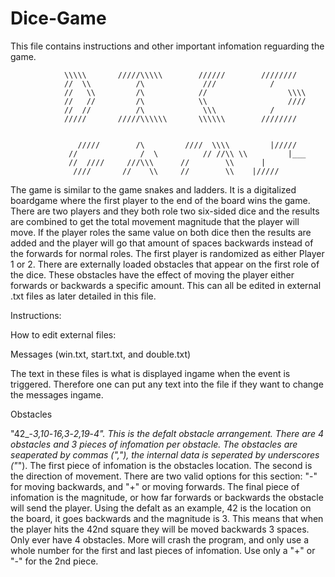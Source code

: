 # Dice-Game

This file contains instructions and other important infomation reguarding the game.
	
				\\\\\		/////\\\\\		  //////		////////
				//  \\			/\			   ///			  /
				//   \\			/\			  //				  \\\\
				//   //			/\			  \\				  ////
				//  //			/\			   \\\			  /
				/////		/////\\\\\\		  \\\\\\		////////
				
				
				   /////	    /\		   ////  \\\\		  |/////
				 //			     /  \		   // //\\ \\		  |___
				 //  ////	  ///\\\	  //        \\		|
				  ////		 //    \\	  //        \\	  |/////
   
   
The game is similar to the game snakes and ladders. It is a digitalized boardgame where the first player to the end of the board wins the
game. There are two players and they both role two six-sided dice and the results are combined to get the total movement magnitude that the
player will move. If the player roles the same value on both dice then the results are added and the player will go that amount of spaces
backwards instead of the forwards for normal roles. The first player is randomized as either Player 1 or 2. There are externally loaded
obstacles that appear on the first role of the dice. These obstacles have the effect of moving the player either forwards or backwards a
specific amount. This can all be edited in external .txt files as later detailed in this file.


Instructions:


How to edit external files:

Messages (win.txt, start.txt, and double.txt)

The text in these files is what is displayed ingame when the event is triggered. Therefore one can put any text into the file if they want
to change the messages ingame.

Obstacles

"42_-_3,10_-_16,3_-_2,19_-_4". This is the defalt obstacle arrangement. There are 4 obstacles and 3 pieces of infomation per obstacle.
The obstacles are seaperated by commas (","), the internal data is seperated by underscores ("_"). The first piece of infomation is the
obstacles location. The second is the direction of movement. There are two valid options for this section: "-" for moving backwards, and
"+" or moving forwards. The final piece of infomation is the magnitude, or how far forwards or backwards the obstacle will send the player.
Using the defalt as an example, 42 is the location on the board, it goes backwards and the magnitude is 3. This means that when the player
hits the 42nd square they will be moved backwards 3 spaces. Only ever have 4 obstacles. More will crash the program, and only use a whole number
for the first and last pieces of infomation. Use only a "+" or "-" for the 2nd piece.
